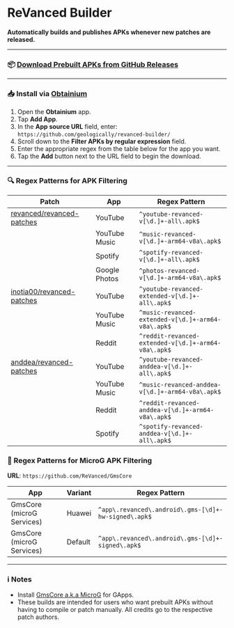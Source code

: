 # ReVanced Builder

**Automatically builds and publishes APKs whenever new patches are released.**

---

### 📦 [Download Prebuilt APKs from GitHub Releases](https://github.com/geologically/revanced-apks/releases)

---

### 📥 Install via [Obtainium](https://github.com/ImranR98/Obtainium)

1. Open the **Obtainium** app.
2. Tap **Add App**.
3. In the **App source URL** field, enter: `https://github.com/geologically/revanced-builder/`
4. Scroll down to the **Filter APKs by regular expression** field.
5. Enter the appropriate regex from the table below for the app you want.
6. Tap the **Add** button next to the URL field to begin the download.

---

### 🔍 Regex Patterns for APK Filtering

| Patch                                                                      | App            | Regex Pattern                                                |
|----------------------------------------------------------------------------|----------------|--------------------------------------------------------------|
| [revanced/revanced-patches](https://github.com/revanced/revanced-patches)  | YouTube        | `^youtube-revanced-v[\d.]+-all\.apk$`                        |
|                                                                            | YouTube Music  | `^music-revanced-v[\d.]+-arm64-v8a\.apk$`                    |
|                                                                            | Spotify        | `^spotify-revanced-v[\d.]+-all\.apk$`                        |
|                                                                            | Google Photos  | `^photos-revanced-v[\d.]+-arm64-v8a\.apk$`                   |
| [inotia00/revanced-patches](https://github.com/inotia00/revanced-patches)  | YouTube        | `^youtube-revanced-extended-v[\d.]+-all\.apk$`               |
|                                                                            | YouTube Music  | `^music-revanced-extended-v[\d.]+-arm64-v8a\.apk$`           |
|                                                                            | Reddit         | `^reddit-revanced-extended-v[\d.]+-arm64-v8a\.apk$`          |
| [anddea/revanced-patches](https://github.com/anddea/revanced-patches)      | YouTube        | `^youtube-revanced-anddea-v[\d.]+-all\.apk$`                 |
|                                                                            | YouTube Music  | `^music-revanced-anddea-v[\d.]+-arm64-v8a\.apk$`             |
|                                                                            | Reddit         | `^reddit-revanced-anddea-v[\d.]+-arm64-v8a\.apk$`            |
|                                                                            | Spotify        | `^spotify-revanced-anddea-v[\d.]+-all\.apk$`                 |

### 🔎 Regex Patterns for MicroG APK Filtering

**URL**: `https://github.com/ReVanced/GmsCore`

| App                        | Variant    | Regex Pattern                                                           |
|----------------------------|------------|-------------------------------------------------------------------------|
| GmsCore (microG Services)  | Huawei     | `^app\.revanced\.android\.gms-[\d]+-hw-signed\.apk$`                    |
| GmsCore (microG Services)  | Default    | `^app\.revanced\.android\.gms-[\d]+-signed\.apk$`                       |

---

### ℹ️ Notes
- Install [GmsCore a.k.a MicroG](https://github.com/ReVanced/GmsCore/releases) for GApps.
- These builds are intended for users who want prebuilt APKs without having to compile or patch manually. All credits go to the respective patch authors.



